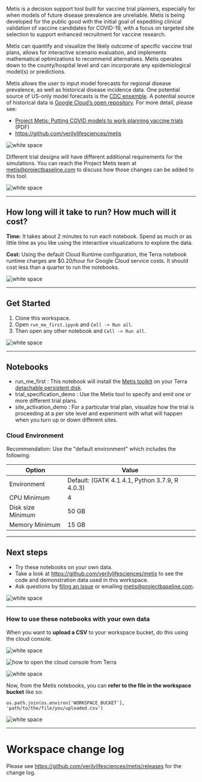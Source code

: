 Metis is a decision support tool built for vaccine trial planners, especially for when models of future disease prevalence are unreliable. Metis is being developed for the public good with the initial goal of expediting clinical validation of vaccine candidates for COVID-19, with a focus on targeted site selection to support enhanced recruitment for vaccine research. 

Metis can quantify and visualize the likely outcome of specific vaccine trial plans, allows for interactive scenario evaluation, and implements mathematical optimizations to recommend alternatives. Metis operates down to the county/hospital level and can incorporate any epidemiological model(s) or predictions.

Metis allows the user to input model forecasts for regional disease prevalence, as well as historical disease incidence data. One potential source of US-only model forecasts is the [CDC ensemble](https://www.cdc.gov/coronavirus/2019-ncov/cases-updates/forecasts-cases.html). A potential source of historical data is [Google Cloud’s open repository](https://github.com/GoogleCloudPlatform/covid-19-open-data). For more detail, please see:
* [Project Metis: Putting COVID models to work planning vaccine trials](https://github.com/verilylifesciences/metis/blob/main/Metis%20-%20Baseline.pdf) (PDF)
* https://github.com/verilylifesciences/metis

![white space](https://storage.googleapis.com/terra-featured-workspaces/QuickStart/white-space.jpg)    

Different trial designs will have different additional requirements for the simulations. You can reach the Project Metis team at metis@projectbaseline.com  to discuss how those changes can be added to this tool.

![white space](https://storage.googleapis.com/terra-featured-workspaces/QuickStart/white-space.jpg)    

----------------------------
## How long will it take to run? How much will it cost?
**Time:** It takes about 2 minutes to run each notebook. Spend as much or as little time as you like using the interactive visualizations to explore the data.

**Cost:** Using the default Cloud Runtime configuration, the Terra notebook runtime charges are $0.20/hour for Google Cloud service costs. It should cost less than a quarter to run the notebooks.

![white space](https://storage.googleapis.com/terra-featured-workspaces/QuickStart/white-space.jpg)    

----------------------------
## Get Started

1. Clone this workspace.
1. Open `run_me_first.ipynb` and `Cell -> Run all`.
1. Then open any other notebook and  `Cell -> Run all`.

![white space](https://storage.googleapis.com/terra-featured-workspaces/QuickStart/white-space.jpg)    

----------------------------
## Notebooks

* run_me_first : This notebook will install the [Metis toolkit](https://github.com/verilylifesciences/metis) on your Terra  [detachable persistent disk](https://support.terra.bio/hc/en-us/articles/360047318551-Detachable-Persistent-Disks-).
* trial_specification_demo : Use the Metis tool to specify and emit one or more different trial plans.
* site_activation_demo : For a particular trial plan, visualize how the trial is proceeding at a per site level and experiment with what will happen when you turn up or down different sites.

### Cloud Environment

Recommendation: Use the "default environment" which includes the following:

| Option | Value |
| --- | --- |
| Environment | Default: (GATK 4.1.4.1, Python 3.7.9, R 4.0.3) |
| CPU Minimum | 4|
| Disk size Minimum | 50 GB |
| Memory Minimum | 15 GB |

----------------------------
## Next steps

* Try these notebooks on your own data.
* Take a look at https://github.com/verilylifesciences/metis to see the code and demonstration data used in this workspace.
* Ask questions by [filing an issue](https://github.com/verilylifesciences/metis/issues) or emailing metis@projectbaseline.com.

![white space](https://storage.googleapis.com/terra-featured-workspaces/QuickStart/white-space.jpg)    

----------------------------
### How to use these notebooks with your own data

When you want to **upload a CSV** to your workspace bucket, do this using the cloud console.

![white space](https://storage.googleapis.com/terra-featured-workspaces/QuickStart/white-space.jpg)    

![how to open the cloud console from Terra](https://storage.googleapis.com/terra-featured-workspaces/QuickStart/S51b_Workspaces_Google_bucket_Screen%20Shot.png)

![white space](https://storage.googleapis.com/terra-featured-workspaces/QuickStart/white-space.jpg)    

Now, from the Metis notebooks, you can **refer to the file in the workspace bucket** like so:
```
os.path.join(os.environ['WORKSPACE_BUCKET'], 'path/to/the/file/you/uploaded.csv')
```

![white space](https://storage.googleapis.com/terra-featured-workspaces/QuickStart/white-space.jpg)    

----------------------------
# Workspace change log
Please see https://github.com/verilylifesciences/metis/releases for the change log.
